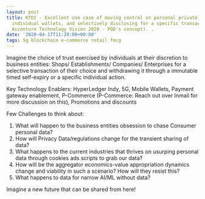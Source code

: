 ```yaml
---
layout: post
title: KTDI - Excellent use case of moving control on personal private data to the
  individual wallets, and selectively disclosing for a specific transactions (Refer
  Accenture Technology Vision 2020 - POD's concept). .
date: '2020-04-17T11:39:00+00:00'
tags: 5g blockchain e-commerce retail fmcg
---
```



Imagine the choice of trust exercised by individuals at their discretion to business entities: Shops/ Establishments/ Companies/ Enterprises for a selective transaction of their choice and withdrawing it through a immutable timed self-expiry or a specific individual action. 

Key Technology Enablers: HyperLedger Indy, 5G, Mobile Wallets, Payment gateway enablement, P-Commerce (P-Commerce: Reach out over Inmail for more discussion on this), Promotions and discounts

Few Challenges to think about:
1. What will happen to the business entities obsession to chase Consumer personal data?
2. How will Privacy Data/regulations change for the transient sharing of data?
3. What happens to the current industries that thrives on usurping personal data through cookies ads scripts to grab our data?
4.  How will be the aggregator economics-value appropriation dynamics change  and viability in such a scenario? How will they resist this?
5. What happens to data for narrow AI/ML without data? 


Imagine a new future that can be shared from here! 
